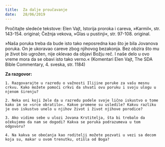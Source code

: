 ```yaml
---
title:  Za dalje proučavanje
date:   28/06/2019
---
```


Pročitajte sledeće tekstove: Elen Vajt, Istorija proroka i careva, »Karmil«, str. 143-154. original; Čežnja vekova, »Glas u pustinji«, str. 97-108. original.

»Naša poruka treba da bude isto tako neposredna kao što je bila Jovanova poruka. On je ukoravao careve zbog njihovog bezakonja. Bez obzira što mu je život bio ugrožen, nije oklevao da objavi Božju reč. I naše delo u ovo vreme mora da se obavi isto tako verno.« (Komentari Elen Vajt, The SDA Bible Commentary, 4. sveska, str. 1184)

**Za razgovor:**

`1. Razgovarajte u razredu o važnosti Ilijine poruke za vašu mesnu crkvu. Kako možete pomoći crkvi da shvati ovu poruku i svoju ulogu u njenom širenju?`

`2. Neka oni koji žele da u razredu podele svoje lično iskustvo o tome kako im se »srce obratilo«. Kakve promene su usledile? Kakvu razliku je ovo iskustvo unelo u njihov život i život njihove porodice? `

`3. Ako vidimo sebe u ulozi Jovana Krstitelja, šta bi trebalo da očekujemo da nam se dogodi? Kakva se poruka podrazumeva u tom odgovoru?`

`4. Na kakva se obećanja kao roditelji možete pozvati u vezi sa decom koja su, makar u ovom trenutku, otišla od Boga?`
